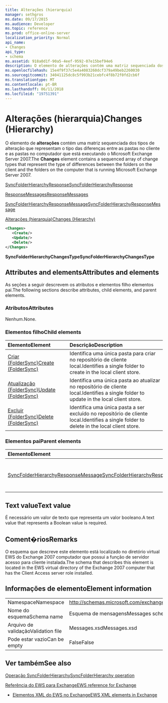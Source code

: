 ```yaml
---
title: Alterações (hierarquia)
manager: sethgros
ms.date: 09/17/2015
ms.audience: Developer
ms.topic: reference
ms.prod: office-online-server
localization_priority: Normal
api_name:
- Changes
api_type:
- schema
ms.assetid: 918a0d1f-90a5-4eef-9592-07e15bef94e6
description: O elemento de alterações contém uma matriz sequenciada dos tipos de alteração que representam o tipo das diferenças entre as pastas no cliente e as pastas no computador que está executando o Microsoft Exchange Server 2007.
ms.openlocfilehash: 15e4f9f37c5e4a4083260dcf379a49beb2260030
ms.sourcegitcommit: 34041125dc8c5f993b21cebfc4f8b72f0fd2cb6f
ms.translationtype: MT
ms.contentlocale: pt-BR
ms.lasthandoff: 06/11/2018
ms.locfileid: "19751391"
---
```

# <a name="changes-hierarchy"></a><span data-ttu-id="7f7fd-103">Alterações (hierarquia)</span><span class="sxs-lookup"><span data-stu-id="7f7fd-103">Changes (Hierarchy)</span></span>

<span data-ttu-id="7f7fd-104">O elemento de **alterações** contém uma matriz sequenciada dos tipos de alteração que representam o tipo das diferenças entre as pastas no cliente e as pastas no computador que está executando o Microsoft Exchange Server 2007.</span><span class="sxs-lookup"><span data-stu-id="7f7fd-104">The **Changes** element contains a sequenced array of change types that represent the type of differences between the folders on the client and the folders on the computer that is running Microsoft Exchange Server 2007.</span></span> 
  
[<span data-ttu-id="7f7fd-105">SyncFolderHierarchyResponse</span><span class="sxs-lookup"><span data-stu-id="7f7fd-105">SyncFolderHierarchyResponse</span></span>](syncfolderhierarchyresponse.md)
  
[<span data-ttu-id="7f7fd-106">ResponseMessages</span><span class="sxs-lookup"><span data-stu-id="7f7fd-106">ResponseMessages</span></span>](responsemessages.md)
  
[<span data-ttu-id="7f7fd-107">SyncFolderHierarchyResponseMessage</span><span class="sxs-lookup"><span data-stu-id="7f7fd-107">SyncFolderHierarchyResponseMessage</span></span>](syncfolderhierarchyresponsemessage.md)
  
[<span data-ttu-id="7f7fd-108">Alterações (hierarquia)</span><span class="sxs-lookup"><span data-stu-id="7f7fd-108">Changes (Hierarchy)</span></span>](changes-hierarchy.md)
  
```xml
<Changes>
   <Create/>
   <Update/>
   <Delete/>
</Changes>
```

 <span data-ttu-id="7f7fd-109">**SyncFolderHierarchyChangesType**</span><span class="sxs-lookup"><span data-stu-id="7f7fd-109">**SyncFolderHierarchyChangesType**</span></span>
## <a name="attributes-and-elements"></a><span data-ttu-id="7f7fd-110">Attributes and elements</span><span class="sxs-lookup"><span data-stu-id="7f7fd-110">Attributes and elements</span></span>

<span data-ttu-id="7f7fd-111">As seções a seguir descrevem os atributos e elementos filho elementos pai.</span><span class="sxs-lookup"><span data-stu-id="7f7fd-111">The following sections describe attributes, child elements, and parent elements.</span></span>
  
### <a name="attributes"></a><span data-ttu-id="7f7fd-112">Atributos</span><span class="sxs-lookup"><span data-stu-id="7f7fd-112">Attributes</span></span>

<span data-ttu-id="7f7fd-113">Nenhum.</span><span class="sxs-lookup"><span data-stu-id="7f7fd-113">None.</span></span>
  
### <a name="child-elements"></a><span data-ttu-id="7f7fd-114">Elementos filho</span><span class="sxs-lookup"><span data-stu-id="7f7fd-114">Child elements</span></span>

|<span data-ttu-id="7f7fd-115">**Elemento**</span><span class="sxs-lookup"><span data-stu-id="7f7fd-115">**Element**</span></span>|<span data-ttu-id="7f7fd-116">**Descrição**</span><span class="sxs-lookup"><span data-stu-id="7f7fd-116">**Description**</span></span>|
|:-----|:-----|
|[<span data-ttu-id="7f7fd-117">Criar (FolderSync)</span><span class="sxs-lookup"><span data-stu-id="7f7fd-117">Create (FolderSync)</span></span>](create-foldersync.md) <br/> |<span data-ttu-id="7f7fd-118">Identifica uma única pasta para criar no repositório de cliente local.</span><span class="sxs-lookup"><span data-stu-id="7f7fd-118">Identifies a single folder to create in the local client store.</span></span>  <br/> |
|[<span data-ttu-id="7f7fd-119">Atualização (FolderSync)</span><span class="sxs-lookup"><span data-stu-id="7f7fd-119">Update (FolderSync)</span></span>](update-foldersync.md) <br/> |<span data-ttu-id="7f7fd-120">Identifica uma única pasta ao atualizar no repositório de cliente local.</span><span class="sxs-lookup"><span data-stu-id="7f7fd-120">Identifies a single folder to update in the local client store.</span></span>  <br/> |
|[<span data-ttu-id="7f7fd-121">Excluir (FolderSync)</span><span class="sxs-lookup"><span data-stu-id="7f7fd-121">Delete (FolderSync)</span></span>](delete-foldersync.md) <br/> |<span data-ttu-id="7f7fd-122">Identifica uma única pasta a ser excluído no repositório de cliente local.</span><span class="sxs-lookup"><span data-stu-id="7f7fd-122">Identifies a single folder to delete in the local client store.</span></span>  <br/> |
   
### <a name="parent-elements"></a><span data-ttu-id="7f7fd-123">Elementos pai</span><span class="sxs-lookup"><span data-stu-id="7f7fd-123">Parent elements</span></span>

|<span data-ttu-id="7f7fd-124">**Elemento**</span><span class="sxs-lookup"><span data-stu-id="7f7fd-124">**Element**</span></span>|<span data-ttu-id="7f7fd-125">**Descrição**</span><span class="sxs-lookup"><span data-stu-id="7f7fd-125">**Description**</span></span>|
|:-----|:-----|
|[<span data-ttu-id="7f7fd-126">SyncFolderHierarchyResponseMessage</span><span class="sxs-lookup"><span data-stu-id="7f7fd-126">SyncFolderHierarchyResponseMessage</span></span>](syncfolderhierarchyresponsemessage.md) <br/> |<span data-ttu-id="7f7fd-127">Contém o status e o resultado de uma solicitação de SyncFolderHierarchy.</span><span class="sxs-lookup"><span data-stu-id="7f7fd-127">Contains the status and result of a SyncFolderHierarchy request.</span></span>  <br/> |
   
## <a name="text-value"></a><span data-ttu-id="7f7fd-128">Text value</span><span class="sxs-lookup"><span data-stu-id="7f7fd-128">Text value</span></span>

<span data-ttu-id="7f7fd-129">É necessário um valor de texto que representa um valor booleano.</span><span class="sxs-lookup"><span data-stu-id="7f7fd-129">A text value that represents a Boolean value is required.</span></span>
  
## <a name="remarks"></a><span data-ttu-id="7f7fd-130">Coment�rios</span><span class="sxs-lookup"><span data-stu-id="7f7fd-130">Remarks</span></span>

<span data-ttu-id="7f7fd-131">O esquema que descreve este elemento está localizado no diretório virtual EWS do Exchange 2007 computador que possui a função de servidor acesso para cliente instalada.</span><span class="sxs-lookup"><span data-stu-id="7f7fd-131">The schema that describes this element is located in the EWS virtual directory of the Exchange 2007 computer that has the Client Access server role installed.</span></span>
  
## <a name="element-information"></a><span data-ttu-id="7f7fd-132">Informações de elemento</span><span class="sxs-lookup"><span data-stu-id="7f7fd-132">Element information</span></span>

|||
|:-----|:-----|
|<span data-ttu-id="7f7fd-133">Namespace</span><span class="sxs-lookup"><span data-stu-id="7f7fd-133">Namespace</span></span>  <br/> |http://schemas.microsoft.com/exchange/services/2006/messages  <br/> |
|<span data-ttu-id="7f7fd-134">Nome do esquema</span><span class="sxs-lookup"><span data-stu-id="7f7fd-134">Schema name</span></span>  <br/> |<span data-ttu-id="7f7fd-135">Esquema de mensagens</span><span class="sxs-lookup"><span data-stu-id="7f7fd-135">Messages schema</span></span>  <br/> |
|<span data-ttu-id="7f7fd-136">Arquivo de validação</span><span class="sxs-lookup"><span data-stu-id="7f7fd-136">Validation file</span></span>  <br/> |<span data-ttu-id="7f7fd-137">Messages.xsd</span><span class="sxs-lookup"><span data-stu-id="7f7fd-137">Messages.xsd</span></span>  <br/> |
|<span data-ttu-id="7f7fd-138">Pode estar vazio</span><span class="sxs-lookup"><span data-stu-id="7f7fd-138">Can be empty</span></span>  <br/> |<span data-ttu-id="7f7fd-139">False</span><span class="sxs-lookup"><span data-stu-id="7f7fd-139">False</span></span>  <br/> |
   
## <a name="see-also"></a><span data-ttu-id="7f7fd-140">Ver também</span><span class="sxs-lookup"><span data-stu-id="7f7fd-140">See also</span></span>



[<span data-ttu-id="7f7fd-141">Operação SyncFolderHierarchy</span><span class="sxs-lookup"><span data-stu-id="7f7fd-141">SyncFolderHierarchy operation</span></span>](syncfolderhierarchy-operation.md)


[<span data-ttu-id="7f7fd-142">Referência do EWS para Exchange</span><span class="sxs-lookup"><span data-stu-id="7f7fd-142">EWS reference for Exchange</span></span>](ews-reference-for-exchange.md)
  
- [<span data-ttu-id="7f7fd-143">Elementos XML do EWS no Exchange</span><span class="sxs-lookup"><span data-stu-id="7f7fd-143">EWS XML elements in Exchange</span></span>](ews-xml-elements-in-exchange.md)

